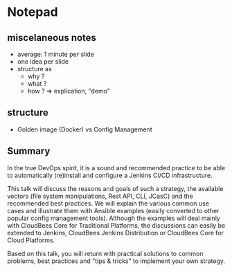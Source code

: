 # Notepad

## miscelaneous notes

* average: 1 minute per slide
* one idea per slide
* structure as 
    * why ?
    * what ?
    * how ? => explication, "demo"

## structure
* Golden image (Docker) vs Config Management

## Summary
In the true DevOps spirit, it is a sound and recommended practice to be able to automatically (re)install and configure a Jenkins CI/CD infrastructure.

This talk will discuss the reasons and goals of such a strategy, the available vectors (file system manipulations, Rest API, CLI, JCasC) and the recommended best practices. We will explain the various common use cases and illustrate them with Ansible examples (easily converted to other popular config management tools). Although the examples will deal mainly with CloudBees Core for Traditional Platforms, the discussions can easily be extended to Jenkins, CloudBees Jenkins Distribution or CloudBees Core for Cloud Platforms.

Based on this talk, you will return with practical solutions to common problems, best practices and "tips & tricks" to implement your own strategy.